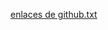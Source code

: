 [enlaces de github.txt](https://github.com/ADZL18/lenguajes-de-programacion/files/15224285/enlaces.de.github.txt)
